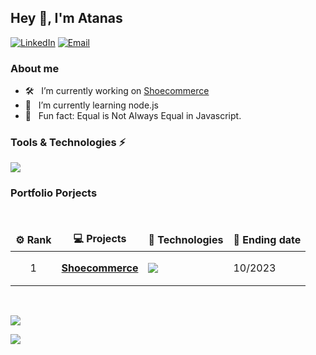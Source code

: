 ## Hey 👋, I'm Atanas

<a href="https://www.linkedin.com/in/atanas-angeliev/"><img alt="LinkedIn" src="https://img.shields.io/badge/atanas-linkedIn-brightgreen?style=flat-square&logo=linkedin"></a>
<a href="mailto:atanas.angeliev1@gmail.com"><img alt="Email" src="https://img.shields.io/badge/Email-atanas.angeliev1@gmail.com-blue?style=flat-square&logo=gmail"></a>

### About me

-   🛠 &nbsp; I’m currently working on [Shoecommerce](https://github.com/a-angeliev/Shoecommerce)
-   🌱 &nbsp; I’m currently learning node.js
-   👾 &nbsp; Fun fact: Equal is Not Always Equal in Javascript.

### Tools & Technologies ⚡

 <p align="left">
  <a href="">
    <img src="https://skillicons.dev/icons?i=html,css,js,py,react,nodejs,flask,django,postgres,postman,tensorflow,git,vscode" />
  </a>
</p>

### Portfolio Porjects

<br />
  <table>
    <thead align="center">
      <tr border: none;>
        <td><b>⚙️ Rank</b></td>
        <td><b>💻 Projects</b></td>
        <td><b>🐛 Technologies</b></td>
        <td><b>🔔 Ending date</b></td>
      </tr>
    </thead>
    <tbody>
        <tr>
            <td align="center">1</td>
	        <td><a href="https://github.com/a-angeliev/Shoecommerce"><b>Shoecommerce</b></a></td>
            <td>
                <p align="left">
                    <a href="">
                        <img src="https://skillicons.dev/icons?i=react,flask,postgres" />
                    </a>
                </p>
            </td>
            <td>10/2023</td>
        </tr>
        <!-- <tr>
            <td align="center">2</td>
	        <td><a href="https://github.com/a-angeliev/Shoecommerce"><b>Shoecommerce</b></a></td>
            <td>
                <p align="left">
                    <a href="">
                        <img src="https://skillicons.dev/icons?i=react,flask,postgres" />
                    </a>
                </p>
            </td>
            <td>08.2022</td>
        </tr> -->
    </tbody>
  </table>
  <br />

[![](https://visitcount.itsvg.in/api?id=a-angeliev&label=Profile%20Views&color=1&icon=0&pretty=false)](https://visitcount.itsvg.in)

<!-- <a href="https://git.io/streak-stats"><img src="https://streak-stats.demolab.com?user=a-angeliev&theme=dark" alt="GitHub Streak" /></a> -->
<a href="https://visitcount.itsvg.in">
  <img src="https://visitcount.itsvg.in/api?id=a-angeliev&label=Profile%20Views&color=1&icon=0&pretty=false" />
</a>
